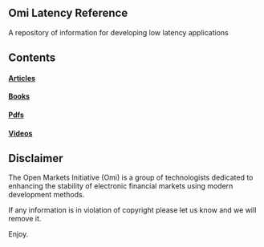 ## Omi Latency Reference

A repository of information for developing low latency applications

## Contents

#### [Articles](https://github.com/Open-Markets-Initiative/latency-reference/tree/master/articles)

#### [Books](https://github.com/Open-Markets-Initiative/latency-reference/tree/master/books)

#### [Pdfs](https://github.com/Open-Markets-Initiative/latency-reference/tree/master/pdfs)

#### [Videos](https://github.com/Open-Markets-Initiative/latency-reference/tree/master/videos)

## Disclaimer

The Open Markets Initiative (Omi) is a group of technologists dedicated to 
enhancing the stability of electronic financial markets using modern 
development methods.

If any information is in violation of copyright please let us know and we will remove it.


Enjoy.